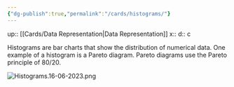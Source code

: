 ```yaml
---
{"dg-publish":true,"permalink":"/cards/histograms/"}
---
```


up:: [[Cards/Data Representation\|Data Representation]] 
x:: 
d:: c

Histograms are bar charts that show the distribution of numerical data. One example of a histogram is a Pareto diagram. Pareto diagrams use the Pareto principle of 80/20.

![Histograms.16-06-2023.png](/img/user/Extras/Images/Histograms.16-06-2023.png)